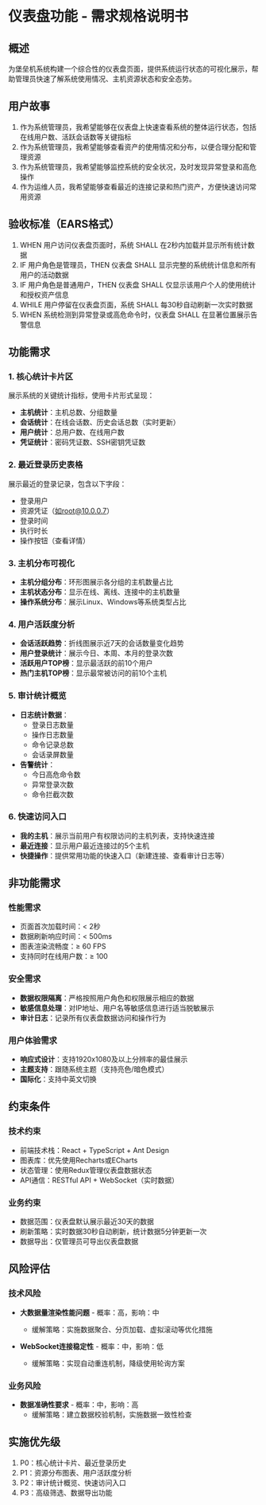 # 仪表盘功能 - 需求规格说明书

## 概述
为堡垒机系统构建一个综合性的仪表盘页面，提供系统运行状态的可视化展示，帮助管理员快速了解系统使用情况、主机资源状态和安全态势。

## 用户故事
1. 作为系统管理员，我希望能够在仪表盘上快速查看系统的整体运行状态，包括在线用户数、活跃会话数等关键指标
2. 作为系统管理员，我希望能够查看资产的使用情况和分布，以便合理分配和管理资源
3. 作为系统管理员，我希望能够监控系统的安全状况，及时发现异常登录和高危操作
4. 作为运维人员，我希望能够查看最近的连接记录和热门资产，方便快速访问常用资源

## 验收标准（EARS格式）
1. WHEN 用户访问仪表盘页面时，系统 SHALL 在2秒内加载并显示所有统计数据
2. IF 用户角色是管理员，THEN 仪表盘 SHALL 显示完整的系统统计信息和所有用户的活动数据
3. IF 用户角色是普通用户，THEN 仪表盘 SHALL 仅显示该用户个人的使用统计和授权资产信息
4. WHILE 用户停留在仪表盘页面，系统 SHALL 每30秒自动刷新一次实时数据
5. WHEN 系统检测到异常登录或高危命令时，仪表盘 SHALL 在显著位置展示告警信息

## 功能需求

### 1. 核心统计卡片区
展示系统的关键统计指标，使用卡片形式呈现：
- **主机统计**：主机总数、分组数量
- **会话统计**：在线会话数、历史会话总数（实时更新）
- **用户统计**：总用户数、在线用户数
- **凭证统计**：密码凭证数、SSH密钥凭证数

### 2. 最近登录历史表格
展示最近的登录记录，包含以下字段：
- 登录用户
- 资源凭证（如root@10.0.0.7）
- 登录时间
- 执行时长
- 操作按钮（查看详情）

### 3. 主机分布可视化
- **主机分组分布**：环形图展示各分组的主机数量占比
- **主机状态分布**：显示在线、离线、连接中的主机数量
- **操作系统分布**：展示Linux、Windows等系统类型占比

### 4. 用户活跃度分析
- **会话活跃趋势**：折线图展示近7天的会话数量变化趋势
- **用户登录统计**：展示今日、本周、本月的登录次数
- **活跃用户TOP榜**：显示最活跃的前10个用户
- **热门主机TOP榜**：显示最常被访问的前10个主机

### 5. 审计统计概览
- **日志统计数据**：
  - 登录日志数量
  - 操作日志数量  
  - 命令记录总数
  - 会话录屏数量
- **告警统计**：
  - 今日高危命令数
  - 异常登录次数
  - 命令拦截次数

### 6. 快速访问入口
- **我的主机**：展示当前用户有权限访问的主机列表，支持快速连接
- **最近连接**：显示用户最近连接过的5个主机
- **快捷操作**：提供常用功能的快速入口（新建连接、查看审计日志等）

## 非功能需求

### 性能需求
- 页面首次加载时间：< 2秒
- 数据刷新响应时间：< 500ms
- 图表渲染流畅度：≥ 60 FPS
- 支持同时在线用户数：≥ 100

### 安全需求
- **数据权限隔离**：严格按照用户角色和权限展示相应的数据
- **敏感信息处理**：对IP地址、用户名等敏感信息进行适当脱敏展示
- **审计日志**：记录所有仪表盘数据访问和操作行为

### 用户体验需求
- **响应式设计**：支持1920x1080及以上分辨率的最佳展示
- **主题支持**：跟随系统主题（支持亮色/暗色模式）
- **国际化**：支持中英文切换

## 约束条件

### 技术约束
- 前端技术栈：React + TypeScript + Ant Design
- 图表库：优先使用Recharts或ECharts
- 状态管理：使用Redux管理仪表盘数据状态
- API通信：RESTful API + WebSocket（实时数据）

### 业务约束
- 数据范围：仪表盘默认展示最近30天的数据
- 刷新策略：实时数据30秒自动刷新，统计数据5分钟更新一次
- 数据导出：仅管理员可导出仪表盘数据

## 风险评估

### 技术风险
- **大数据量渲染性能问题** - 概率：高，影响：中
  - 缓解策略：实施数据聚合、分页加载、虚拟滚动等优化措施

- **WebSocket连接稳定性** - 概率：中，影响：低  
  - 缓解策略：实现自动重连机制，降级使用轮询方案

### 业务风险
- **数据准确性要求** - 概率：中，影响：高
  - 缓解策略：建立数据校验机制，实施数据一致性检查

## 实施优先级
1. P0：核心统计卡片、最近登录历史
2. P1：资源分布图表、用户活跃度分析
3. P2：审计统计概览、快速访问入口
4. P3：高级筛选、数据导出功能